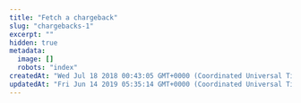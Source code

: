 ```yaml
---
title: "Fetch a chargeback"
slug: "chargebacks-1"
excerpt: ""
hidden: true
metadata: 
  image: []
  robots: "index"
createdAt: "Wed Jul 18 2018 00:43:05 GMT+0000 (Coordinated Universal Time)"
updatedAt: "Fri Jun 14 2019 05:35:14 GMT+0000 (Coordinated Universal Time)"
---
```

